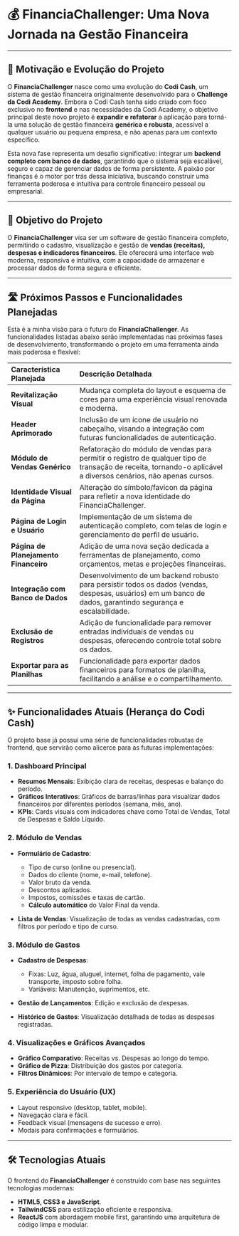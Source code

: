 # 💰 FinanciaChallenger: Uma Nova Jornada na Gestão Financeira

---

## 🚀 Motivação e Evolução do Projeto

O **FinanciaChallenger** nasce como uma evolução do **Codi Cash**, um sistema de gestão financeira originalmente desenvolvido para o **Challenge da Codi Academy**. Embora o Codi Cash tenha sido criado com foco exclusivo no **frontend** e nas necessidades da Codi Academy, o objetivo principal deste novo projeto é **expandir e refatorar** a aplicação para torná-la uma solução de gestão financeira **genérica e robusta**, acessível a qualquer usuário ou pequena empresa, e não apenas para um contexto específico.

Esta nova fase representa um desafio significativo: integrar um **backend completo com banco de dados**, garantindo que o sistema seja escalável, seguro e capaz de gerenciar dados de forma persistente. A paixão por finanças é o motor por trás dessa iniciativa, buscando construir uma ferramenta poderosa e intuitiva para controle financeiro pessoal ou empresarial.

---

## 🎯 Objetivo do Projeto

O **FinanciaChallenger** visa ser um software de gestão financeira completo, permitindo o cadastro, visualização e gestão de **vendas (receitas), despesas e indicadores financeiros**. Ele oferecerá uma interface web moderna, responsiva e intuitiva, com a capacidade de armazenar e processar dados de forma segura e eficiente.

---

## 🛣️ Próximos Passos e Funcionalidades Planejadas

Esta é a minha visão para o futuro do **FinanciaChallenger**. As funcionalidades listadas abaixo serão implementadas nas próximas fases de desenvolvimento, transformando o projeto em uma ferramenta ainda mais poderosa e flexível:

| Característica Planejada | Descrição Detalhada |
| :----------------------- | :------------------ |
| **Revitalização Visual** | Mudança completa do layout e esquema de cores para uma experiência visual renovada e moderna. |
| **Header Aprimorado** | Inclusão de um ícone de usuário no cabeçalho, visando a integração com futuras funcionalidades de autenticação. |
| **Módulo de Vendas Genérico** | Refatoração do módulo de vendas para permitir o registro de qualquer tipo de transação de receita, tornando-o aplicável a diversos cenários, não apenas cursos. |
| **Identidade Visual da Página** | Alteração do símbolo/favicon da página para refletir a nova identidade do FinanciaChallenger. |
| **Página de Login e Usuário** | Implementação de um sistema de autenticação completo, com telas de login e gerenciamento de perfil de usuário. |
| **Página de Planejamento Financeiro** | Adição de uma nova seção dedicada a ferramentas de planejamento, como orçamentos, metas e projeções financeiras. |
| **Integração com Banco de Dados** | Desenvolvimento de um backend robusto para persistir todos os dados (vendas, despesas, usuários) em um banco de dados, garantindo segurança e escalabilidade. |
| **Exclusão de Registros** | Adição de funcionalidade para remover entradas individuais de vendas ou despesas, oferecendo controle total sobre os dados. |
| **Exportar para as Planilhas** | Funcionalidade para exportar dados financeiros para formatos de planilha, facilitando a análise e o compartilhamento. |

---

## ✨ Funcionalidades Atuais (Herança do Codi Cash)

O projeto base já possui uma série de funcionalidades robustas de frontend, que servirão como alicerce para as futuras implementações:

### 1. Dashboard Principal

- **Resumos Mensais**: Exibição clara de receitas, despesas e balanço do período.
- **Gráficos Interativos**: Gráficos de barras/linhas para visualizar dados financeiros por diferentes períodos (semana, mês, ano).
- **KPIs**: Cards visuais com indicadores chave como Total de Vendas, Total de Despesas e Saldo Líquido.

### 2. Módulo de Vendas

- **Formulário de Cadastro**:
    - Tipo de curso (online ou presencial).
    - Dados do cliente (nome, e-mail, telefone).
    - Valor bruto da venda.
    - Descontos aplicados.
    - Impostos, comissões e taxas de cartão.
    - **Cálculo automático** do Valor Final da venda.

- **Lista de Vendas**: Visualização de todas as vendas cadastradas, com filtros por período e tipo de curso.

### 3. Módulo de Gastos

- **Cadastro de Despesas**:
    - Fixas: Luz, água, aluguel, internet, folha de pagamento, vale transporte, imposto sobre folha.
    - Variáveis: Manutenção, suprimentos, etc.

- **Gestão de Lançamentos**: Edição e exclusão de despesas.
- **Histórico de Gastos**: Visualização detalhada de todas as despesas registradas.

### 4. Visualizações e Gráficos Avançados

- **Gráfico Comparativo**: Receitas vs. Despesas ao longo do tempo.
- **Gráfico de Pizza**: Distribuição dos gastos por categoria.
- **Filtros Dinâmicos**: Por intervalo de tempo e categoria.

### 5. Experiência do Usuário (UX)

- Layout responsivo (desktop, tablet, mobile).
- Navegação clara e fácil.
- Feedback visual (mensagens de sucesso e erro).
- Modais para confirmações e formulários.

---

## 🛠️ Tecnologias Atuais

O frontend do **FinanciaChallenger** é construído com base nas seguintes tecnologias modernas:

- **HTML5, CSS3 e JavaScript**.
- **TailwindCSS** para estilização eficiente e responsiva.
- **ReactJS** com abordagem mobile first, garantindo uma arquitetura de código limpa e modular.

